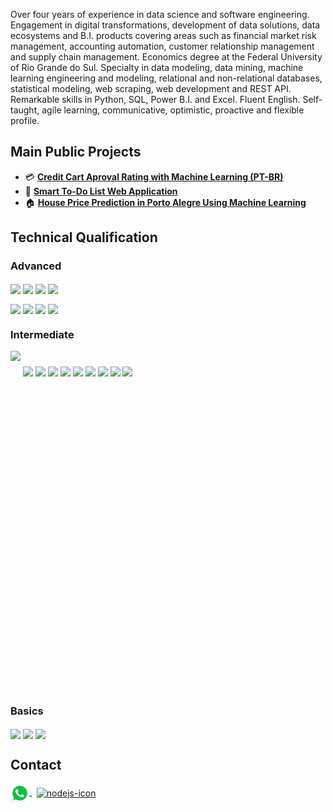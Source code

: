 Over four years of experience in data science and software engineering. Engagement in digital transformations, development of data solutions, data ecosystems and B.I. products covering areas such as financial market risk management, accounting automation, customer relationship management and supply chain management. Economics degree at the Federal University of Rio Grande do Sul. Specialty in data modeling, data mining, machine learning engineering and modeling, relational and non-relational databases, statistical modeling, web scraping, web development and REST API. Remarkable skills in Python, SQL, Power B.I. and Excel. Fluent English. Self-taught, agile learning, communicative, optimistic, proactive and flexible profile.

## Main Public Projects

* 💳 **[Credit Cart Aproval Rating with Machine Learning (PT-BR)](https://github.com/dougpcorrea/data_science/tree/main/1.%20Credit%20card%20aproval%20rating)** 
* 📝 **[Smart To-Do List Web Application](https://github.com/dougpcorrea/software_engineering/tree/main/1.%20Smart%20to%20do%20list)** 
* 🏠 **[House Price Prediction in Porto Alegre Using Machine Learning](https://github.com/dougpcorrea/data_science/tree/main/1.%20Credit%20card%20aproval%20rating)** 

## Technical Qualification

### Advanced

[<img align="center" src="https://img.shields.io/badge/Python-3776AB?style=for-the-badge&logo=python&logoColor=white">]()
[<img align="center" src="https://img.shields.io/badge/power_bi-F2C811?style=for-the-badge&logo=powerbi&logoColor=black">]()
[<img align="center" src="https://img.shields.io/badge/Microsoft_Excel-217346?style=for-the-badge&logo=microsoft-excel&logoColor=white">]()
[<img align="center" src="https://img.shields.io/badge/typescript-%23007ACC.svg?style=for-the-badge&logo=typescript&logoColor=white">]()

[<img align="center" src="https://img.shields.io/badge/javascript-%23323330.svg?style=for-the-badge&logo=javascript&logoColor=%23F7DF1E">]()
[<img align="center" src="https://img.shields.io/badge/html5-%23E34F26.svg?style=for-the-badge&logo=html5&logoColor=white">]()
[<img align="center" src="https://img.shields.io/badge/css3-%231572B6.svg?style=for-the-badge&logo=css3&logoColor=white">]()
[<img align="center" src="https://img.shields.io/badge/mysql-%2300f.svg?style=for-the-badge&logo=mysql&logoColor=white">]()
  
### Intermediate
<div style="margin-bottom: 500px;"> 
<img align="center" style="margin-bottom: 50px" src="https://img.shields.io/badge/AWS-%23FF9900.svg?style=for-the-badge&logo=amazon-aws&logoColor=white">
<img align="center" src="https://img.shields.io/badge/django-%23092E20.svg?style=for-the-badge&logo=django&logoColor=white">
<img align="center" src="https://img.shields.io/badge/angular-%23DD0031.svg?style=for-the-badge&logo=angular&logoColor=white">
<img align="center" src="https://img.shields.io/badge/Apache%20Airflow-017CEE?style=for-the-badge&logo=Apache%20Airflow&logoColor=white">
<img align="center" src="https://img.shields.io/badge/php-%23777BB4.svg?style=for-the-badge&logo=php&logoColor=white">


<img align="center" src="https://img.shields.io/badge/docker-%230db7ed.svg?style=for-the-badge&logo=docker&logoColor=white">
<img align="center" src="https://img.shields.io/badge/git-%23F05033.svg?style=for-the-badge&logo=git&logoColor=white">
<img align="center" src="https://img.shields.io/badge/laravel-%23FF2D20.svg?style=for-the-badge&logo=laravel&logoColor=white">
<img align="center" src="https://img.shields.io/badge/Linux-FCC624?style=for-the-badge&logo=linux&logoColor=black">
<img align="center" src="https://img.shields.io/badge/Microsoft%20SQL%20Server-CC2927?style=for-the-badge&logo=microsoft%20sql%20server&logoColor=white">
</div>

### Basics
<div style="display: inline-block">
  <img align="center" src="https://img.shields.io/badge/kubernetes-%23326ce5.svg?style=for-the-badge&logo=kubernetes&logoColor=white">
  <img align="center" src="https://img.shields.io/badge/postgres-%23316192.svg?style=for-the-badge&logo=postgresql&logoColor=white">
  <img align="center" src="https://img.shields.io/badge/-selenium-%43B02A?style=for-the-badge&logo=selenium&logoColor=white">
</div>

## Contact
<div style="display: inline-block">
  <a href="https://wa.me/5551984925343">
    <img align="center" height="30" width="30" alt="nodejs-icon" src="https://github.com/appicons/Whatsapp/blob/master/icons/whatsapp_194x194.png">
  </a>
  &nbsp;
  <a href="https://www.linkedin.com/in/dougpcorrea/">
    <img align="center" height="30" width="30" alt="nodejs-icon" src="https://upload.wikimedia.org/wikipedia/commons/thumb/f/f8/LinkedIn_icon_circle.svg/800px-LinkedIn_icon_circle.svg.png">
  </a>
</div>
